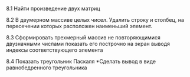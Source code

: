 8.1 Найти произведение двух матриц

8.2 В двумерном массиве целых чисел. Удалить строку и столбец, на пересечении которых расположен наименьший элемент.

8.3 Сформировать трехмерный массив не повторяющимися двузначными числами показать его построчно на экран выводя индексы соответствующего элемента

8.4 Показать треугольник Паскаля *Сделать вывод в виде равнобедренного треугольника